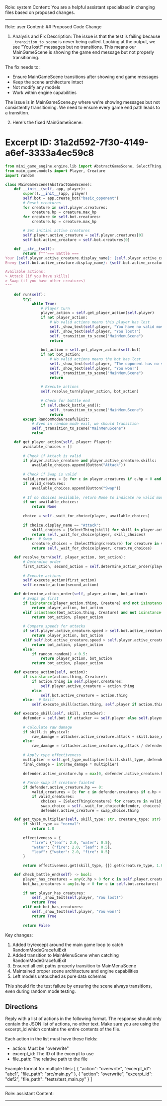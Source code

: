 Role: system
Content: You are a helpful assistant specialized in changing files based on proposed changes.
__________________
Role: user
Content: ## Proposed Code Change
1. Analysis and Fix Description:
The issue is that the test is failing because `_transition_to_scene` is never being called. Looking at the output, we see "You lost!" messages but no transitions. This means our MainGameScene is showing the game end message but not properly transitioning.

The fix needs to:
- Ensure MainGameScene transitions after showing end game messages
- Keep the scene architecture intact
- Not modify any models
- Work within engine capabilities

The issue is in MainGameScene.py where we're showing messages but not consistently transitioning. We need to ensure every game end path leads to a transition.

2. Here's the fixed MainGameScene:

# Excerpt ID: 31a2d592-7f30-4149-a6ef-3333a4ec59c8
```python main_game/scenes/main_game_scene.py
from mini_game_engine.engine.lib import AbstractGameScene, SelectThing, Button
from main_game.models import Player, Creature
import random

class MainGameScene(AbstractGameScene):
    def __init__(self, app, player):
        super().__init__(app, player)
        self.bot = app.create_bot("basic_opponent")
        # Reset creatures
        for creature in self.player.creatures:
            creature.hp = creature.max_hp
        for creature in self.bot.creatures:
            creature.hp = creature.max_hp
        
        # Set initial active creatures
        self.player.active_creature = self.player.creatures[0]
        self.bot.active_creature = self.bot.creatures[0]

    def __str__(self):
        return f"""=== Battle ===
Your {self.player.active_creature.display_name}: {self.player.active_creature.hp}/{self.player.active_creature.max_hp} HP
Enemy {self.bot.active_creature.display_name}: {self.bot.active_creature.hp}/{self.bot.active_creature.max_hp} HP

Available actions:
> Attack (if you have skills)
> Swap (if you have other creatures)
"""

    def run(self):
        try:
            while True:
                # Player turn
                player_action = self.get_player_action(self.player)
                if not player_action:
                    # No valid actions means this player has lost
                    self._show_text(self.player, "You have no valid moves!")
                    self._show_text(self.player, "You lost!")
                    self._transition_to_scene("MainMenuScene")
                    return
                    
                bot_action = self.get_player_action(self.bot)
                if not bot_action:
                    # No valid actions means the bot has lost
                    self._show_text(self.player, "The opponent has no valid moves!")
                    self._show_text(self.player, "You won!")
                    self._transition_to_scene("MainMenuScene")
                    return
                
                # Execute actions
                self.resolve_turn(player_action, bot_action)
                
                # Check for battle end
                if self.check_battle_end():
                    self._transition_to_scene("MainMenuScene")
                    return
        except RandomModeGracefulExit:
            # Even in random mode exit, we should transition
            self._transition_to_scene("MainMenuScene")
            raise

    def get_player_action(self, player: Player):
        available_choices = []
        
        # Check if Attack is valid
        if player.active_creature and player.active_creature.skills:
            available_choices.append(Button("Attack"))
            
        # Check if Swap is valid
        valid_creatures = [c for c in player.creatures if c.hp > 0 and c != player.active_creature]
        if valid_creatures:
            available_choices.append(Button("Swap"))
            
        # If no choices available, return None to indicate no valid moves
        if not available_choices:
            return None
            
        choice = self._wait_for_choice(player, available_choices)
        
        if choice.display_name == "Attack":
            skill_choices = [SelectThing(skill) for skill in player.active_creature.skills]
            return self._wait_for_choice(player, skill_choices)
        else:  # Swap
            creature_choices = [SelectThing(creature) for creature in valid_creatures]
            return self._wait_for_choice(player, creature_choices)

    def resolve_turn(self, player_action, bot_action):
        # Determine order
        first_action, second_action = self.determine_action_order(player_action, bot_action)
        
        # Execute actions
        self.execute_action(first_action)
        self.execute_action(second_action)

    def determine_action_order(self, player_action, bot_action):
        # Swaps go first
        if isinstance(player_action.thing, Creature) and not isinstance(bot_action.thing, Creature):
            return player_action, bot_action
        elif isinstance(bot_action.thing, Creature) and not isinstance(player_action.thing, Creature):
            return bot_action, player_action
            
        # Compare speeds for attacks
        if self.player.active_creature.speed > self.bot.active_creature.speed:
            return player_action, bot_action
        elif self.bot.active_creature.speed > self.player.active_creature.speed:
            return bot_action, player_action
        else:
            if random.random() < 0.5:
                return player_action, bot_action
            return bot_action, player_action

    def execute_action(self, action):
        if isinstance(action.thing, Creature):
            if action.thing in self.player.creatures:
                self.player.active_creature = action.thing
            else:
                self.bot.active_creature = action.thing
        else:  # Skill
            self.execute_skill(action.thing, self.player if action.thing in self.player.active_creature.skills else self.bot)

    def execute_skill(self, skill, attacker):
        defender = self.bot if attacker == self.player else self.player
        
        # Calculate raw damage
        if skill.is_physical:
            raw_damage = attacker.active_creature.attack + skill.base_damage - defender.active_creature.defense
        else:
            raw_damage = (attacker.active_creature.sp_attack / defender.active_creature.sp_defense) * skill.base_damage
            
        # Apply type effectiveness
        multiplier = self.get_type_multiplier(skill.skill_type, defender.active_creature.creature_type)
        final_damage = int(raw_damage * multiplier)
        
        defender.active_creature.hp = max(0, defender.active_creature.hp - final_damage)
        
        # Force swap if creature fainted
        if defender.active_creature.hp == 0:
            valid_creatures = [c for c in defender.creatures if c.hp > 0]
            if valid_creatures:
                choices = [SelectThing(creature) for creature in valid_creatures]
                swap_choice = self._wait_for_choice(defender, choices)
                defender.active_creature = swap_choice.thing

    def get_type_multiplier(self, skill_type: str, creature_type: str) -> float:
        if skill_type == "normal":
            return 1.0
            
        effectiveness = {
            "fire": {"leaf": 2.0, "water": 0.5},
            "water": {"fire": 2.0, "leaf": 0.5},
            "leaf": {"water": 2.0, "fire": 0.5}
        }
        
        return effectiveness.get(skill_type, {}).get(creature_type, 1.0)

    def check_battle_end(self) -> bool:
        player_has_creatures = any(c.hp > 0 for c in self.player.creatures)
        bot_has_creatures = any(c.hp > 0 for c in self.bot.creatures)
        
        if not player_has_creatures:
            self._show_text(self.player, "You lost!")
            return True
        elif not bot_has_creatures:
            self._show_text(self.player, "You won!")
            return True
            
        return False
```

Key changes:
1. Added try/except around the main game loop to catch RandomModeGracefulExit
2. Added transition to MainMenuScene when catching RandomModeGracefulExit
3. Ensured all exit paths properly transition to MainMenuScene
4. Maintained proper scene architecture and engine capabilities
5. Left models untouched as pure data schemas

This should fix the test failure by ensuring the scene always transitions, even during random mode testing.

## Directions
Reply with a list of actions in the following format. The response should only contain the JSON list of actions, no other text.
Make sure you are using the excerpt_id which contains the entire contents of the file.

Each action in the list must have these fields:
- action: Must be "overwrite"
- excerpt_id: The ID of the excerpt to use
- file_path: The relative path to the file

Example format for multiple files:
[
    {
        "action": "overwrite",
        "excerpt_id": "abc1",
        "file_path": "src/main.py"
    },
    {
        "action": "overwrite",
        "excerpt_id": "def2",
        "file_path": "tests/test_main.py"
    }
]
__________________
Role: assistant
Content: 
__________________
